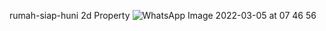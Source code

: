 rumah-siap-huni
2d Property
![WhatsApp Image 2022-03-05 at 07 46 56](https://user-images.githubusercontent.com/100977530/156860236-1c3a00c5-53fd-4261-8143-3d0fc2eb9cbc.jpeg)

